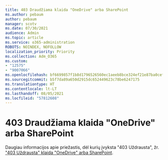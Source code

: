 ```yaml
---
title: 403 Draudžiama klaida "OneDrive" arba SharePoint
ms.author: pebaum
author: pebaum
manager: scotv
ms.date: 07/30/2021
audience: Admin
ms.topic: article
ms.service: o365-administration
ROBOTS: NOINDEX, NOFOLLOW
localization_priority: Priority
ms.collection: Adm_O365
ms.custom:
- "12575"
- "9007066"
ms.openlocfilehash: bf6699857f1b8d1796526560ec1aeeb8bce324ef21e87ba0cefa6c3da57e32d3
ms.sourcegitcommit: b5f7da89a650d2915dc652449623c78be6247175
ms.translationtype: HT
ms.contentlocale: lt-LT
ms.lasthandoff: 08/05/2021
ms.locfileid: "57812608"
---
```

# <a name="403-forbidden-error-on-onedrive-or-sharepoint"></a>403 Draudžiama klaida "OneDrive" arba SharePoint

Daugiau informacijos apie priežastis, dėl kurių įvyksta "403 Uždrausta", žr. ["403 Uždrausta" klaida "OneDrive" arba SharePoint](/sharepoint/troubleshoot/sharing-and-permissions/error-403-forbidden).